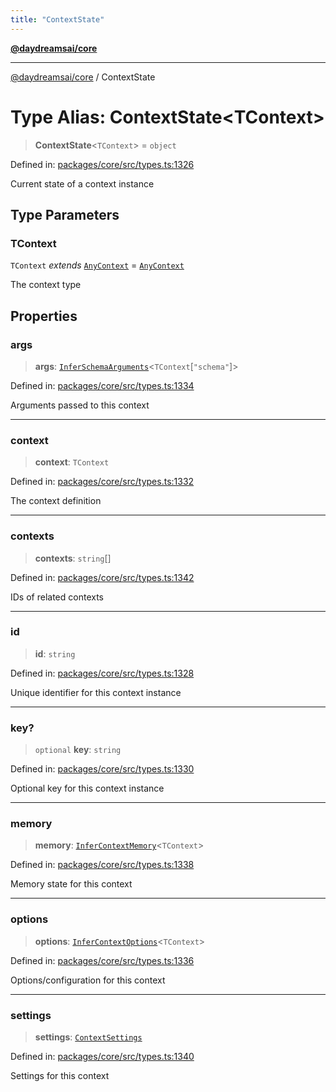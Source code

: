 ```yaml
---
title: "ContextState"
---
```


[**@daydreamsai/core**](./api-reference.md)

***

[@daydreamsai/core](./api-reference.md) / ContextState

# Type Alias: ContextState\<TContext\>

> **ContextState**\<`TContext`\> = `object`

Defined in: [packages/core/src/types.ts:1326](https://github.com/dojoengine/daydreams/blob/bbf75946e0d6d99fbdde4cebb2f8a4e8926724f1/packages/core/src/types.ts#L1326)

Current state of a context instance

## Type Parameters

### TContext

`TContext` *extends* [`AnyContext`](./AnyContext.md) = [`AnyContext`](./AnyContext.md)

The context type

## Properties

### args

> **args**: [`InferSchemaArguments`](./InferSchemaArguments.md)\<`TContext`\[`"schema"`\]\>

Defined in: [packages/core/src/types.ts:1334](https://github.com/dojoengine/daydreams/blob/bbf75946e0d6d99fbdde4cebb2f8a4e8926724f1/packages/core/src/types.ts#L1334)

Arguments passed to this context

***

### context

> **context**: `TContext`

Defined in: [packages/core/src/types.ts:1332](https://github.com/dojoengine/daydreams/blob/bbf75946e0d6d99fbdde4cebb2f8a4e8926724f1/packages/core/src/types.ts#L1332)

The context definition

***

### contexts

> **contexts**: `string`[]

Defined in: [packages/core/src/types.ts:1342](https://github.com/dojoengine/daydreams/blob/bbf75946e0d6d99fbdde4cebb2f8a4e8926724f1/packages/core/src/types.ts#L1342)

IDs of related contexts

***

### id

> **id**: `string`

Defined in: [packages/core/src/types.ts:1328](https://github.com/dojoengine/daydreams/blob/bbf75946e0d6d99fbdde4cebb2f8a4e8926724f1/packages/core/src/types.ts#L1328)

Unique identifier for this context instance

***

### key?

> `optional` **key**: `string`

Defined in: [packages/core/src/types.ts:1330](https://github.com/dojoengine/daydreams/blob/bbf75946e0d6d99fbdde4cebb2f8a4e8926724f1/packages/core/src/types.ts#L1330)

Optional key for this context instance

***

### memory

> **memory**: [`InferContextMemory`](./InferContextMemory.md)\<`TContext`\>

Defined in: [packages/core/src/types.ts:1338](https://github.com/dojoengine/daydreams/blob/bbf75946e0d6d99fbdde4cebb2f8a4e8926724f1/packages/core/src/types.ts#L1338)

Memory state for this context

***

### options

> **options**: [`InferContextOptions`](./InferContextOptions.md)\<`TContext`\>

Defined in: [packages/core/src/types.ts:1336](https://github.com/dojoengine/daydreams/blob/bbf75946e0d6d99fbdde4cebb2f8a4e8926724f1/packages/core/src/types.ts#L1336)

Options/configuration for this context

***

### settings

> **settings**: [`ContextSettings`](./ContextSettings.md)

Defined in: [packages/core/src/types.ts:1340](https://github.com/dojoengine/daydreams/blob/bbf75946e0d6d99fbdde4cebb2f8a4e8926724f1/packages/core/src/types.ts#L1340)

Settings for this context
